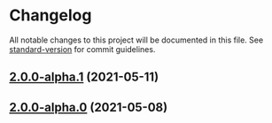 # Changelog

All notable changes to this project will be documented in this file. See [standard-version](https://github.com/conventional-changelog/standard-version) for commit guidelines.

## [2.0.0-alpha.1](https://github.com/snowyu/boolean-type.js/compare/v2.0.0-alpha.0...v2.0.0-alpha.1) (2021-05-11)

## [2.0.0-alpha.0](https://github.com/snowyu/boolean-type.js/compare/v0.1.1...v2.0.0-alpha.0) (2021-05-08)
